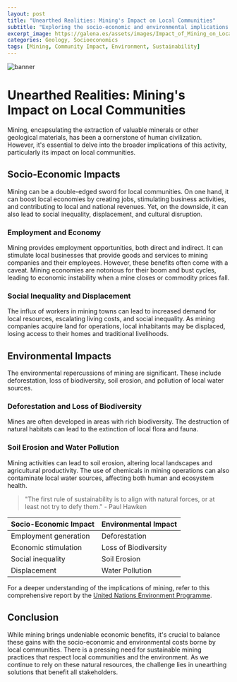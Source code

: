 ```yaml
---
layout: post
title: "Unearthed Realities: Mining's Impact on Local Communities"
subtitle: "Exploring the socio-economic and environmental implications of mining on nearby communities."
excerpt_image: https://galena.es/assets/images/Impact_of_Mining_on_Local_Communities.png
categories: Geology, Socioeconomics
tags: [Mining, Community Impact, Environment, Sustainability]
---
```


![banner](https://galena.es/assets/images/Impact_of_Mining_on_Local_Communities.png)

# Unearthed Realities: Mining's Impact on Local Communities

Mining, encapsulating the extraction of valuable minerals or other geological materials, has been a cornerstone of human civilization. However, it's essential to delve into the broader implications of this activity, particularly its impact on local communities.

## Socio-Economic Impacts

Mining can be a double-edged sword for local communities. On one hand, it can boost local economies by creating jobs, stimulating business activities, and contributing to local and national revenues. Yet, on the downside, it can also lead to social inequality, displacement, and cultural disruption.

### Employment and Economy

Mining provides employment opportunities, both direct and indirect. It can stimulate local businesses that provide goods and services to mining companies and their employees. However, these benefits often come with a caveat. Mining economies are notorious for their boom and bust cycles, leading to economic instability when a mine closes or commodity prices fall.

### Social Inequality and Displacement

The influx of workers in mining towns can lead to increased demand for local resources, escalating living costs, and social inequality. As mining companies acquire land for operations, local inhabitants may be displaced, losing access to their homes and traditional livelihoods.

## Environmental Impacts

The environmental repercussions of mining are significant. These include deforestation, loss of biodiversity, soil erosion, and pollution of local water sources.

### Deforestation and Loss of Biodiversity

Mines are often developed in areas with rich biodiversity. The destruction of natural habitats can lead to the extinction of local flora and fauna. 

### Soil Erosion and Water Pollution

Mining activities can lead to soil erosion, altering local landscapes and agricultural productivity. The use of chemicals in mining operations can also contaminate local water sources, affecting both human and ecosystem health.

> "The first rule of sustainability is to align with natural forces, or at least not try to defy them." - Paul Hawken

| Socio-Economic Impact | Environmental Impact |
| --------------------- | -------------------- |
| Employment generation | Deforestation |
| Economic stimulation  | Loss of Biodiversity |
| Social inequality     | Soil Erosion |
| Displacement          | Water Pollution |

For a deeper understanding of the implications of mining, refer to this comprehensive report by the [United Nations Environment Programme](https://www.unep.org/resources/report/environmental-and-health-impacts-mining-africa).

## Conclusion

While mining brings undeniable economic benefits, it's crucial to balance these gains with the socio-economic and environmental costs borne by local communities. There is a pressing need for sustainable mining practices that respect local communities and the environment. As we continue to rely on these natural resources, the challenge lies in unearthing solutions that benefit all stakeholders.